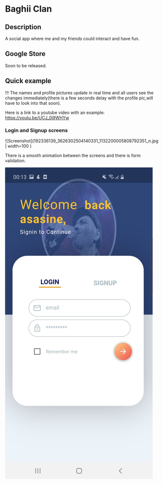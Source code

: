 # Baghii Clan

## Description

A social app where me and my friends could interact and have fun.

## Google Store

Soon to be released.

## Quick example 

!!! The names and profile pictures update in real time and all users see the changes immediately(there is a few seconds delay with the profile pic,will have to look into that soon).

Here is a link to a youtube video with an example: https://youtu.be/UCJ_0i9WHYw


### Login and Signup screens

![Screenshot](192336139_3626302504140331_1132200005808792351_n.jpg | width=100 )

There is a smooth animation between the screens and there is form validation.

![Screenshot](192790997_808526286445904_6907847567849800245_n.jpg)


